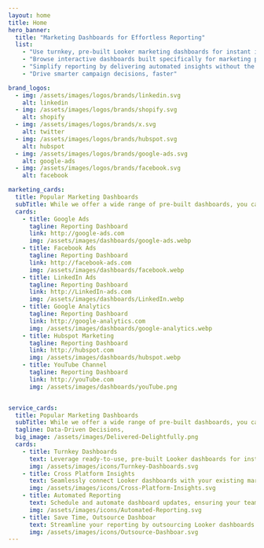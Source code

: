```yaml
---
layout: home
title: Home
hero_banner:
  title: "Marketing Dashboards for Effortless Reporting"
  list:
    - "Use turnkey, pre-built Looker marketing dashboards for instant insights without setup hassle"
    - "Browse interactive dashboards built specifically for marketing platforms and pages"
    - "Simplify reporting by delivering automated insights without the management headache"
    - "Drive smarter campaign decisions, faster"

brand_logos:
  - img: /assets/images/logos/brands/linkedin.svg
    alt: linkedin
  - img: /assets/images/logos/brands/shopify.svg
    alt: shopify
  - img: /assets/images/logos/brands/x.svg
    alt: twitter 
  - img: /assets/images/logos/brands/hubspot.svg
    alt: hubspot
  - img: /assets/images/logos/brands/google-ads.svg
    alt: google-ads
  - img: /assets/images/logos/brands/facebook.svg
    alt: facebook

marketing_cards:
  title: Popular Marketing Dashboards
  subTitle: While we offer a wide range of pre-built dashboards, you can customize them to suit your unique needs—integrate your platforms, define specific KPI metrics, choose chart styles (line, bar, pie, table), adjust layouts, tweak font sizes, and even personalize the color scheme.
  cards:
    - title: Google Ads
      tagline: Reporting Dashboard
      link: http://google-ads.com
      img: /assets/images/dashboards/google-ads.webp 
    - title: Facebook Ads
      tagline: Reporting Dashboard
      link: http://facebook-ads.com
      img: /assets/images/dashboards/facebook.webp 
    - title: LinkedIn Ads
      tagline: Reporting Dashboard
      link: http://LinkedIn-ads.com
      img: /assets/images/dashboards/LinkedIn.webp 
    - title: Google Analytics
      tagline: Reporting Dashboard
      link: http://google-analytics.com
      img: /assets/images/dashboards/google-analytics.webp 
    - title: Hubspot Marketing
      tagline: Reporting Dashboard
      link: http://hubspot.com
      img: /assets/images/dashboards/hubspot.webp 
    - title: YouTube Channel
      tagline: Reporting Dashboard
      link: http://youTube.com
      img: /assets/images/dashboards/youTube.png


service_cards:
  title: Popular Marketing Dashboards
  subTitle: While we offer a wide range of pre-built dashboards, you can customize them to suit your unique needs—integrate your platforms, define specific KPI metrics, choose chart styles (line, bar, pie, table), adjust layouts, tweak font sizes, and even personalize the color scheme.
  tagline: Data-Driven Decisions,
  big_image: /assets/images/Delivered-Delightfully.png
  cards:
    - title: Turnkey Dashboards
      text: Leverage ready-to-use, pre-built Looker dashboards for instant insights without the hassle of setup or configuration. Customization available.
      img: /assets/images/icons/Turnkey-Dashboards.svg
    - title: Cross Platform Insights
      text: Seamlessly connect Looker dashboards with your existing marketing platforms for a unified view of all your data in one place.
      img: /assets/images/icons/Cross-Platform-Insights.svg
    - title: Automated Reporting
      text: Schedule and automate dashboard updates, ensuring your team and clients always have access to the latest performance metrics.
      img: /assets/images/icons/Automated-Reporting.svg
    - title: Save Time, Outsource Dashboar
      text: Streamline your reporting by outsourcing Looker dashboards and ensure your team gets accurate, actionable insights, fast.
      img: /assets/images/icons/Outsource-Dashboar.svg
---
```

